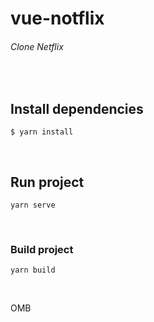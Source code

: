 # vue-notflix
###### Clone Netflix
<br/>

## Install dependencies
```
$ yarn install
```
<br/>

## Run project
```
yarn serve
```
<br/>

### Build project
```
yarn build
```
<br/>

OMB